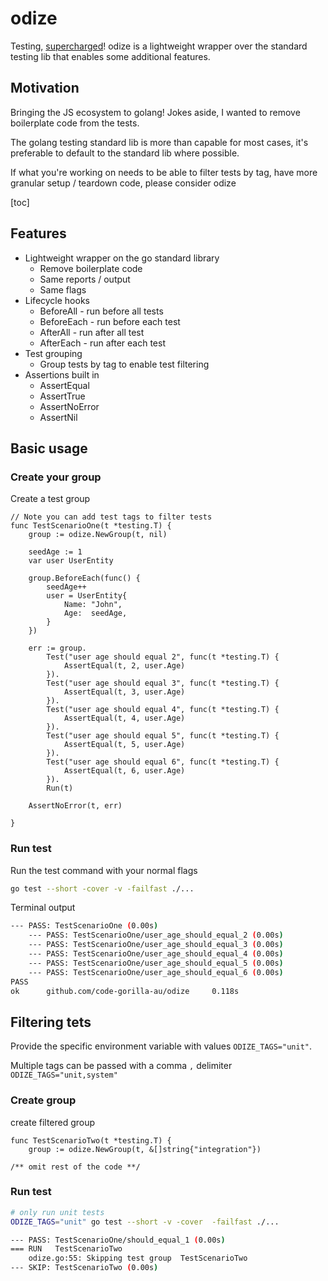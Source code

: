 # odize

Testing, [supercharged](https://www.yourdictionary.com/odize)! odize is a lightweight wrapper over the standard testing lib that enables some additional features.

## Motivation

Bringing the JS ecosystem to golang! Jokes aside, I wanted to remove boilerplate code from the tests. 

The golang testing standard lib is more than capable for most cases, it's preferable to default to the standard lib where possible.

If what you're working on needs to be able to filter tests by tag, have more granular setup / teardown code, please consider odize 


[toc]

## Features

- Lightweight wrapper on the go standard library
    - Remove boilerplate code
    - Same reports / output
    - Same flags
- Lifecycle hooks
    - BeforeAll - run before all tests
    - BeforeEach - run before each test
    - AfterAll - run after all test
    - AfterEach - run after each test
- Test grouping
    - Group tests by tag to enable test filtering
- Assertions built in
    - AssertEqual
    - AssertTrue
    - AssertNoError
    - AssertNil

## Basic usage

### Create your group

Create a test group 

```golang
// Note you can add test tags to filter tests
func TestScenarioOne(t *testing.T) {
	group := odize.NewGroup(t, nil)

	seedAge := 1
	var user UserEntity

	group.BeforeEach(func() {
		seedAge++
		user = UserEntity{
			Name: "John",
			Age:  seedAge,
		}
	})

	err := group.
		Test("user age should equal 2", func(t *testing.T) {
			AssertEqual(t, 2, user.Age)
		}).
		Test("user age should equal 3", func(t *testing.T) {
			AssertEqual(t, 3, user.Age)
		}).
		Test("user age should equal 4", func(t *testing.T) {
			AssertEqual(t, 4, user.Age)
		}).
		Test("user age should equal 5", func(t *testing.T) {
			AssertEqual(t, 5, user.Age)
		}).
		Test("user age should equal 6", func(t *testing.T) {
			AssertEqual(t, 6, user.Age)
		}).
		Run(t)

	AssertNoError(t, err)

}

```

### Run test

Run the test command with your normal flags

```bash
go test --short -cover -v -failfast ./...
```
Terminal output

```bash
--- PASS: TestScenarioOne (0.00s)
    --- PASS: TestScenarioOne/user_age_should_equal_2 (0.00s)
    --- PASS: TestScenarioOne/user_age_should_equal_3 (0.00s)
    --- PASS: TestScenarioOne/user_age_should_equal_4 (0.00s)
    --- PASS: TestScenarioOne/user_age_should_equal_5 (0.00s)
    --- PASS: TestScenarioOne/user_age_should_equal_6 (0.00s)
PASS
ok      github.com/code-gorilla-au/odize     0.118s

```

## Filtering tets

Provide the specific environment variable with values `ODIZE_TAGS="unit"`. 

Multiple tags can be passed with a comma `,` delimiter `ODIZE_TAGS="unit,system"`

### Create group

create filtered group

```golang
func TestScenarioTwo(t *testing.T) {
	group := odize.NewGroup(t, &[]string{"integration"})

/** omit rest of the code **/

```

### Run test

```bash
# only run unit tests
ODIZE_TAGS="unit" go test --short -v -cover  -failfast ./... 

```

```bash
--- PASS: TestScenarioOne/should_equal_1 (0.00s)
=== RUN   TestScenarioTwo
    odize.go:55: Skipping test group  TestScenarioTwo
--- SKIP: TestScenarioTwo (0.00s)
```




